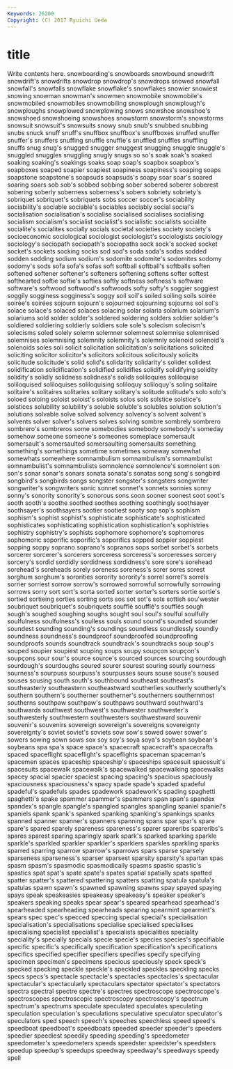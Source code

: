 ```yaml
---
Keywords: 26200 
Copyright: (C) 2017 Ryuichi Ueda
---
```


# title

Write contents here.
snowboarding's snowboards snowbound snowdrift snowdrift's snowdrifts
snowdrop snowdrop's snowdrops snowed snowfall snowfall's snowfalls snowflake snowflake's snowflakes
snowier snowiest snowing snowman snowman's snowmen snowmobile snowmobile's snowmobiled snowmobiles
snowmobiling snowplough snowplough's snowploughs snowplowed snowplowing snows snowshoe snowshoe's snowshoed
snowshoeing snowshoes snowstorm snowstorm's snowstorms snowsuit snowsuit's snowsuits snowy snub
snub's snubbed snubbing snubs snuck snuff snuff's snuffbox snuffbox's snuffboxes
snuffed snuffer snuffer's snuffers snuffing snuffle snuffle's snuffled snuffles snuffling
snuffs snug snug's snugged snugger snuggest snugging snuggle snuggle's snuggled
snuggles snuggling snugly snugs so so's soak soak's soaked soaking
soaking's soakings soaks soap soap's soapbox soapbox's soapboxes soaped soapier
soapiest soapiness soapiness's soaping soaps soapstone soapstone's soapsuds soapsuds's soapy
soar soar's soared soaring soars sob sob's sobbed sobbing sober
sobered soberer soberest sobering soberly soberness soberness's sobers sobriety sobriety's
sobriquet sobriquet's sobriquets sobs soccer soccer's sociability sociability's sociable sociable's
sociables sociably social social's socialisation socialisation's socialise socialised socialises socialising
socialism socialism's socialist socialist's socialistic socialists socialite socialite's socialites socially
socials societal societies society society's socioeconomic sociological sociologist sociologist's sociologists
sociology sociology's sociopath sociopath's sociopaths sock sock's socked socket socket's
sockets socking socks sod sod's soda soda's sodas sodded sodden
sodding sodium sodium's sodomite sodomite's sodomites sodomy sodomy's sods sofa
sofa's sofas soft softball softball's softballs soften softened softener softener's
softeners softening softens softer softest softhearted softie softie's softies softly
softness softness's software software's softwood softwood's softwoods softy softy's soggier
soggiest soggily sogginess sogginess's soggy soil soil's soiled soiling soils
soirée soirée's soirées sojourn sojourn's sojourned sojourning sojourns sol sol's
solace solace's solaced solaces solacing solar solaria solarium solarium's solariums
sold solder solder's soldered soldering solders soldier soldier's soldiered soldiering
soldierly soldiers sole sole's solecism solecism's solecisms soled solely solemn
solemner solemnest solemnise solemnised solemnises solemnising solemnity solemnity's solemnly solenoid
solenoid's solenoids soles soli solicit solicitation solicitation's solicitations solicited soliciting
solicitor solicitor's solicitors solicitous solicitously solicits solicitude solicitude's solid solid's
solidarity solidarity's solider solidest solidification solidification's solidified solidifies solidify solidifying
solidity solidity's solidly solidness solidness's solids soliloquies soliloquise soliloquised soliloquises
soliloquising soliloquy soliloquy's soling solitaire solitaire's solitaires solitaries solitary solitary's
solitude solitude's solo solo's soloed soloing soloist soloist's soloists solos
sols solstice solstice's solstices solubility solubility's soluble soluble's solubles solution
solution's solutions solvable solve solved solvency solvency's solvent solvent's solvents
solver solver's solvers solves solving sombre sombrely sombrero sombrero's sombreros
some somebodies somebody somebody's someday somehow someone someone's someones someplace
somersault somersault's somersaulted somersaulting somersaults something something's somethings sometime sometimes
someway somewhat somewhats somewhere somnambulism somnambulism's somnambulist somnambulist's somnambulists somnolence
somnolence's somnolent son son's sonar sonar's sonars sonata sonata's sonatas
song song's songbird songbird's songbirds songs songster songster's songsters songwriter
songwriter's songwriters sonic sonnet sonnet's sonnets sonnies sonny sonny's sonority
sonority's sonorous sons soon sooner soonest soot soot's sooth sooth's
soothe soothed soothes soothing soothingly soothsayer soothsayer's soothsayers sootier sootiest
sooty sop sop's sophism sophism's sophist sophist's sophisticate sophisticate's sophisticated
sophisticates sophisticating sophistication sophistication's sophistries sophistry sophistry's sophists sophomore sophomore's
sophomores sophomoric soporific soporific's soporifics sopped soppier soppiest sopping soppy
soprano soprano's sopranos sops sorbet sorbet's sorbets sorcerer sorcerer's sorcerers
sorceress sorceress's sorceresses sorcery sorcery's sordid sordidly sordidness sordidness's sore
sore's sorehead sorehead's soreheads sorely soreness soreness's sorer sores sorest
sorghum sorghum's sororities sorority sorority's sorrel sorrel's sorrels sorrier sorriest
sorrow sorrow's sorrowed sorrowful sorrowfully sorrowing sorrows sorry sort sort's
sorta sorted sorter sorter's sorters sortie sortie's sortied sortieing sorties
sorting sorts sos sot sot's sots sottish sou'wester soubriquet soubriquet's
soubriquets soufflé soufflé's soufflés sough sough's soughed soughing soughs sought
soul soul's soulful soulfully soulfulness soulfulness's soulless souls sound sound's
sounded sounder soundest sounding sounding's soundings soundless soundlessly soundly soundness
soundness's soundproof soundproofed soundproofing soundproofs sounds soundtrack soundtrack's soundtracks soup
soup's souped soupier soupiest souping soups soupy soupçon soupçon's soupçons
sour sour's source source's sourced sources sourcing sourdough sourdough's sourdoughs
soured sourer sourest souring sourly sourness sourness's sourpuss sourpuss's sourpusses
sours souse souse's soused souses sousing south south's southbound southeast
southeast's southeasterly southeastern southeastward southerlies southerly southerly's southern southern's southerner
southerner's southerners southernmost southerns southpaw southpaw's southpaws southward southward's southwards
southwest southwest's southwester southwester's southwesterly southwestern southwesters southwestward souvenir souvenir's
souvenirs sovereign sovereign's sovereigns sovereignty sovereignty's soviet soviet's soviets sow
sow's sowed sower sower's sowers sowing sown sows sox soy
soy's soya soya's soybean soybean's soybeans spa spa's space space's
spacecraft spacecraft's spacecrafts spaced spaceflight spaceflight's spaceflights spaceman spaceman's spacemen
spaces spaceship spaceship's spaceships spacesuit spacesuit's spacesuits spacewalk spacewalk's spacewalked
spacewalking spacewalks spacey spacial spacier spaciest spacing spacing's spacious spaciously
spaciousness spaciousness's spacy spade spade's spaded spadeful spadeful's spadefuls spades
spadework spadework's spading spaghetti spaghetti's spake spammer spammer's spammers span
span's spandex spandex's spangle spangle's spangled spangles spangling spaniel spaniel's
spaniels spank spank's spanked spanking spanking's spankings spanks spanned spanner
spanner's spanners spanning spans spar spar's spare spare's spared sparely
spareness spareness's sparer spareribs spareribs's spares sparest sparing sparingly spark
spark's sparked sparking sparkle sparkle's sparkled sparkler sparkler's sparklers sparkles
sparkling sparks sparred sparring sparrow sparrow's sparrows spars sparse sparsely
sparseness sparseness's sparser sparsest sparsity sparsity's spartan spas spasm spasm's
spasmodic spasmodically spasms spastic spastic's spastics spat spat's spate spate's
spates spatial spatially spats spatted spatter spatter's spattered spattering spatters
spatting spatula spatula's spatulas spawn spawn's spawned spawning spawns spay
spayed spaying spays speak speakeasies speakeasy speakeasy's speaker speaker's speakers
speaking speaks spear spear's speared spearhead spearhead's spearheaded spearheading spearheads
spearing spearmint spearmint's spears spec spec's specced speccing special special's
specialisation specialisation's specialisations specialise specialised specialises specialising specialist specialist's specialists
specialities speciality speciality's specially specials specie specie's species species's specifiable
specific specific's specifically specification specification's specifications specifics specified specifier specifiers
specifies specify specifying specimen specimen's specimens specious speciously speck speck's
specked specking speckle speckle's speckled speckles speckling specks specs specs's
spectacle spectacle's spectacles spectacles's spectacular spectacular's spectacularly spectaculars spectator spectator's
spectators spectra spectral spectre spectre's spectres spectroscope spectroscope's spectroscopes spectroscopic
spectroscopy spectroscopy's spectrum spectrum's spectrums speculate speculated speculates speculating speculation
speculation's speculations speculative speculator speculator's speculators sped speech speech's speeches
speechless speed speed's speedboat speedboat's speedboats speeded speeder speeder's speeders
speedier speediest speedily speeding speeding's speedometer speedometer's speedometers speeds speedster
speedster's speedsters speedup speedup's speedups speedway speedway's speedways speedy spell
